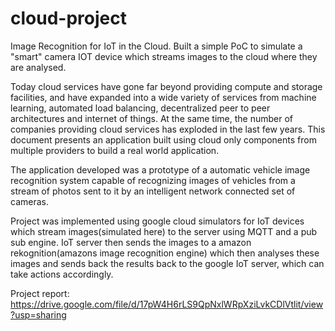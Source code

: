 # cloud-project
Image Recognition for IoT in the Cloud. Built a simple PoC to simulate a "smart" camera IOT device which streams images to the cloud where they are analysed.


Today cloud services have gone far beyond providing compute and storage facilities, and have
expanded into a wide variety of services from machine learning, automated load balancing,
decentralized peer to peer architectures and internet of things. At the same time, the number of
companies providing cloud services has exploded in the last few years. This document presents
an application built using cloud only components from multiple providers to build a real world
application.

The application developed was a prototype of a automatic vehicle image recognition system
capable of recognizing images of vehicles from a stream of photos sent to it by an intelligent
network connected set of cameras.

Project was implemented using google cloud simulators for IoT devices which stream images(simulated here) to the server using MQTT
and a pub sub engine. IoT server then sends the images to a amazon rekognition(amazons image recognition engine) which then 
analyses these images and sends back the results back to the google IoT server, which can take actions accordingly.

Project report:
https://drive.google.com/file/d/17pW4H6rLS9QpNxlWRpXziLvkCDlVtlit/view?usp=sharing
